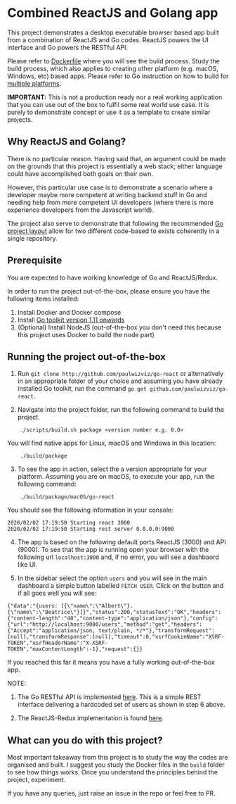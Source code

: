 # Combined ReactJS and Golang app

This project demonstrates a desktop executable browser based app built from a combination of ReactJS and Go codes. ReactJS powers the UI interface and Go powers the RESTful API. 


Please refer to [Dockerfile](./build/Dockerfile) where you will see the build process. Study the build process, which also applies to creating other platform (e.g. macOS, Windows, etc) based apps. Please refer to Go instruction on how to build for [multiple platforms](https://binx.io/blog/2018/11/25/go-cross-compilation/).

**IMPORTANT:** This is not a production ready nor a real working application that you can use out of the box to fulfil some real world use case. It is purely to demonstrate concept or use it as a template to create similar projects.

## Why ReactJS and Golang?

There is no particular reason. Having said that, an argument could be made on the grounds that this project is essentially a web stack; either language could have accomplished both goals on their own.

However, this particular use case is to demonstrate a scenario where a developer maybe more competent at writing backend stuff in Go and needing help from more competent UI developers (where there is more experience developers from the Javascript world). 

The project also serve to demonstrate that following the recommended [Go project layout](https://github.com/golang-standards/project-layout) allow for two different code-based to exists coherently in a single repository.

## Prerequisite

You are expected to have working knowledge of Go and ReactJS/Redux.

In order to run the project out-of-the-box, please ensure you have the following items installed:

1. Install Docker and Docker compose
2. Install [Go toolkit version 1.11 onwards](https://blog.golang.org/)
3. (Optional) Install NodeJS (out-of-the-box you don't need this because this project uses Docker to build the node part)

## Running the project out-of-the-box

1. Run `git clone http://github.com/paulwizviz/go-react` or alternatively in an appropriate folder of your choice and assuming you have already installed Go toolkit, run the command `go get github.com/paulwizviz/go-react`.

2. Navigate into the project folder, run the following command to build the project.
```
    ./scripts/build.sh package <version number e.g. 0.0>
```
You will find native apps for Linux, macOS and Windows in this location:
```
    ./build/package
```

3. To see the app in action, select the a version appropriate for your platform. Assuming you are on macOS, to execute your app, run the following command:
```
    ./build/package/macOS/go-react
```
You should see the following information in your console:
```
2020/02/02 17:19:50 Starting react 3000
2020/02/02 17:19:50 Starting rest server 0.0.0.0:9000
```

4. The app is based on the following default ports ReactJS (3000) and API (9000). To see that the app is running open your browser with the following url `localhost:3000` and, if no error, you will see a dashbaord like UI.

5. In the sidebar select the option `users` and you will see in the main dashboard a simple button labelled `FETCH USER`. Click on the button and if all goes well you will see:

```
{"data":"{users: [{\"name\":\"Albert\"}.{\"name\":\"Beatrice\"}]}","status":200,"statusText":"OK","headers":{"content-length":"48","content-type":"application/json"},"config":{"url":"http://localhost:9000/users","method":"get","headers":{"Accept":"application/json, text/plain, */*"},"transformRequest":[null],"transformResponse":[null],"timeout":0,"xsrfCookieName":"XSRF-TOKEN","xsrfHeaderName":"X-XSRF-TOKEN","maxContentLength":-1},"request":{}}
```

If you reached this far it means you have a fully working out-of-the-box app.

NOTE:

1. The Go RESTful API is implemented [here](./internal/rest/userhandler.go). This is a simple REST interface delivering a hardcoded set of users as shown in step 6 above.

2. The ReactJS-Redux implementation is found [here](./web/reactjs).

## What can you do with this project?

Most important takeaway from this project is to study the way the codes are organised and built. I suggest you study the Docker files in the `build` folder to see how things works. Once you understand the principles behind the project, experiment. 

If you have any queries, just raise an issue in the repo or feel free to PR.